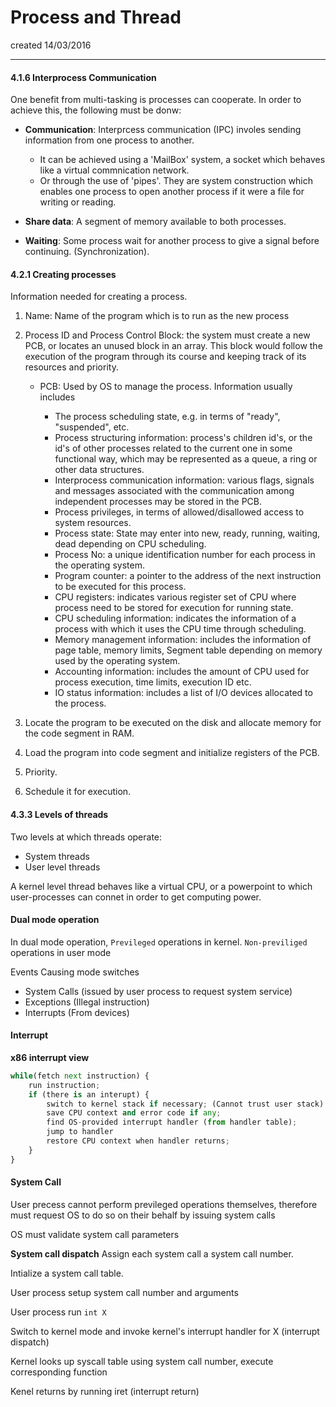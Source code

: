 # Process and Thread

created 14/03/2016

---

#### 4.1.6 Interprocess Communication

One benefit from multi-tasking is processes can cooperate. In order to achieve this, the following must be donw:

- <b>Communication</b>: Interprcess communication (IPC) involes sending information from one process to another.
  - It can be achieved using a 'MailBox' system, a socket which behaves like a virtual commnication network.
  - Or through the use of 'pipes'. They are system construction which enables one process to open another process if it were a file for writing or reading.

- <b>Share data</b>: A segment of memory available to both processes.
- <b>Waiting</b>: Some process wait for another process to give a signal before continuing. (Synchronization).


#### 4.2.1 Creating processes

Information needed for creating a process.

1. Name: Name of the program which is to run as the new process
2. Process ID and Process Control Block: the system must create a new PCB, or locates an unused block in an array. This block would follow the execution of the program through its course and keeping track of its resources and priority.
	- PCB: Used by OS to manage the process. Information usually includes

		- The process scheduling state, e.g. in terms of "ready", "suspended", etc.
		- Process structuring information: process's children id's, or the id's of other processes related to the current one in some functional way, which may be represented as a queue, a ring or other data structures.
		- Interprocess communication information: various flags, signals and messages associated with the communication among independent processes may be stored in the PCB.
		- Process privileges, in terms of allowed/disallowed access to system resources.
		- Process state: State may enter into new, ready, running, waiting, dead depending on CPU scheduling.
		- Process No: a unique identification number for each process in the operating system.
		- Program counter: a pointer to the address of the next instruction to be executed for this process.
		- CPU registers: indicates various register set of CPU where process need to be stored for execution for running state.
		- CPU scheduling information: indicates the information of a process with which it uses the CPU time through scheduling.
		- Memory management information: includes the information of page table, memory limits, Segment table depending on memory used by the operating system.
		- Accounting information: includes the amount of CPU used for process execution, time limits, execution ID etc.
		- IO status information: includes a list of I/O devices allocated to the process.

3. Locate the program to be executed on the disk and allocate memory for the code segment in RAM.
4. Load the program into code segment and initialize registers of the PCB.
5. Priority.
6. Schedule it for execution.


#### 4.3.3 Levels of threads

Two levels at which threads operate:
- System threads
- User level threads

A kernel level thread behaves like a virtual CPU, or a powerpoint to which user-processes can connet in order to get computing power.


#### Dual mode operation

In dual mode operation, `Previleged` operations in kernel. `Non-previliged` operations in user mode

Events Causing mode switches
- System Calls (issued by user process to request system service)
- Exceptions (Illegal instruction)
- Interrupts (From devices)


#### Interrupt

<b>x86 interrupt view</b>

```python
while(fetch next instruction) {
	run instruction;
	if (there is an interupt) {
		switch to kernel stack if necessary; (Cannot trust user stack)
		save CPU context and error code if any;
		find OS-provided interrupt handler (from handler table);
		jump to handler
		restore CPU context when handler returns;
	}
}
```

#### System Call

User precess cannot perform previleged operations themselves, therefore must request OS to do so on their behalf by issuing system calls

OS must validate system call parameters

<b>System call dispatch</b>
Assign each system call a system call number.

Intialize a system call table.

User process setup system call number and arguments

User process run `int X`

Switch to kernel mode and invoke kernel's interrupt handler for X (interrupt dispatch)

Kernel looks up syscall table using system call number, execute corresponding function

Kenel returns by running iret (interrupt return)
